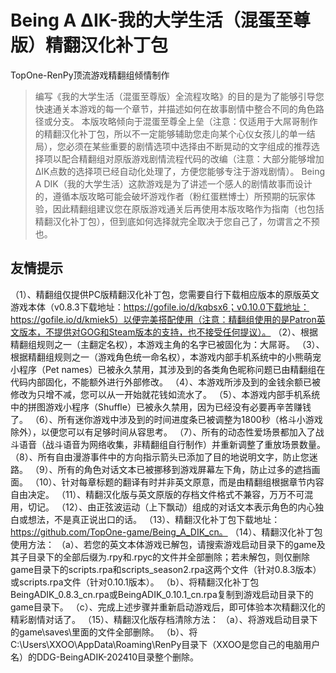 # Being A ΔIK-我的大学生活（混蛋至尊版）精翻汉化补丁包

TopOne-RenPy顶流游戏精翻组倾情制作

> 编写《我的大学生活（混蛋至尊版）全流程攻略》的目的是为了能够引导您快速通关本游戏的每一个章节，并描述如何在故事剧情中整合不同的角色路径或分支。
> 本版攻略倾向于混蛋至尊全上垒（注意：仅适用于大屌哥制作的精翻汉化补丁包，所以不一定能够辅助您走向某个心仪女孩儿的单一结局），您必须在某些重要的剧情选项中选择由不断晃动的文字组成的推荐选择项以配合精翻组对原版游戏剧情流程代码的改编（注意：大部分能够增加ΔIK点数的选择项已经自动化处理了，方便您能够专注于游戏剧情）。
> Being A DIK（我的大学生活）这款游戏是为了讲述一个感人的剧情故事而设计的，遵循本版攻略可能会破坏游戏作者（粉红蛋糕博士）所预期的玩家体验，因此精翻组建议您在原版游戏通关后再使用本版攻略作为指南（也包括精翻汉化补丁包），但到底如何选择就完全取决于您自己了，勿谓言之不预也。

## 友情提示

（1）、精翻组仅提供PC版精翻汉化补丁包，您需要自行下载相应版本的原版英文游戏本体（v0.8.3下载地址：https://gofile.io/d/kqbsx6；v0.10.0下载地址：https://gofile.io/d/kmiek5）以便完美搭配使用（注意：精翻组使用的是Patron英文版本，不提供对GOG和Steam版本的支持，也不接受任何提议）。
（2）、根据精翻组规则之一（主翻定名权），本游戏主角的名字已被固化为：大屌哥。
（3）、根据精翻组规则之一（游戏角色统一命名权），本游戏内部手机系统中的小熊萌宠小程序（Pet names）已被永久禁用，其涉及到的各类角色昵称问题已由精翻组在代码内部固化，不能额外进行外部修改。
（4）、本游戏所涉及到的金钱余额已被修改为只增不减，您可以从一开始就花钱如流水了。
（5）、本游戏内部手机系统中的拼图游戏小程序（Shuffle）已被永久禁用，因为已经没有必要再辛苦赚钱了。
（6）、所有迷你游戏中涉及到的时间进度条已被调整为1800秒（格斗小游戏除外），以便您可以有足够时间从容思考。
（7）、所有的动态性爱场景都加入了战斗语音（战斗语音为网络收集，非精翻组自行制作）并重新调整了重放场景数量。
（8）、所有自由漫游事件中的方向指示箭头已添加了目的地说明文字，防止您迷路。
（9）、所有的角色对话文本已被挪移到游戏屏幕左下角，防止过多的遮挡画面。
（10）、针对每章标题的翻译有时并非英文原意，而是由精翻组根据章节内容自由决定。
（11）、精翻汉化版与英文原版的存档文件格式不兼容，万万不可混用，切记。
（12）、由正弦波运动（上下飘动）组成的对话文本表示角色的内心独白或想法，不是真正说出口的话。
（13）、精翻汉化补丁包下载地址：https://github.com/TopOne-game/Being_A_DIK_cn。
（14）、精翻汉化补丁包使用方法：
（a）、若您的英文本体游戏已解包，请搜索游戏启动目录下的game及其子目录下的全部后缀为.rpy和.rpyc的文件并全部删除；若未解包，则仅删除game目录下的scripts.rpa和scripts_season2.rpa这两个文件（针对0.8.3版本）或scripts.rpa文件（针对0.10.1版本）。
（b）、将精翻汉化补丁包BeingADIK_0.8.3_cn.rpa或BeingADIK_0.10.1_cn.rpa复制到游戏启动目录下的game目录下。
（c）、完成上述步骤并重新启动游戏后，即可体验本次精翻汉化的精彩剧情对话了。
（15）、精翻汉化版存档清除方法：
（a）、将游戏启动目录下的game\saves\里面的文件全部删除。
（b）、将C:\Users\XXOO\AppData\Roaming\RenPy目录下（XXOO是您自己的电脑用户名）的DDG-BeingADIK-202410目录整个删除。

